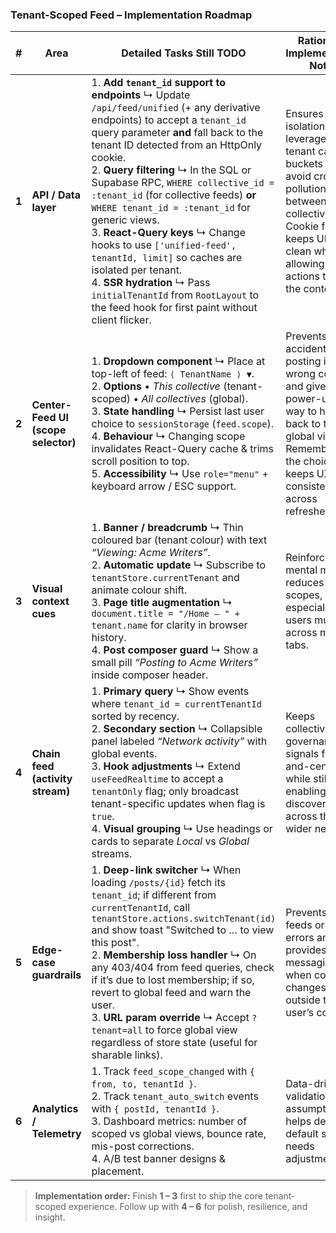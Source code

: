 ### Tenant-Scoped Feed – Implementation Roadmap

| #     | Area                                | Detailed Tasks Still **TODO**                                                                                                                                                                                                                                                                                                                                                                                                                                                                                                                                                                                                                        | Rationale / Implementation Notes                                                                                                                                                             |
| ----- | ----------------------------------- | ---------------------------------------------------------------------------------------------------------------------------------------------------------------------------------------------------------------------------------------------------------------------------------------------------------------------------------------------------------------------------------------------------------------------------------------------------------------------------------------------------------------------------------------------------------------------------------------------------------------------------------------------------- | -------------------------------------------------------------------------------------------------------------------------------------------------------------------------------------------- |
| **1** | **API / Data layer**                | 1. **Add `tenant_id` support to endpoints** ↳ Update `/api/feed/unified` (+ any derivative endpoints) to accept a `tenant_id` query parameter **and** fall back to the tenant ID detected from an HttpOnly cookie.<br/>2. **Query filtering** ↳ In the SQL or Supabase RPC, `WHERE collective_id = :tenant_id` (for collective feeds) **or** `WHERE tenant_id = :tenant_id` for generic views.<br/>3. **React-Query keys** ↳ Change hooks to use `['unified-feed', tenantId, limit]` so caches are isolated per tenant.<br/>4. **SSR hydration** ↳ Pass `initialTenantId` from `RootLayout` to the feed hook for first paint without client flicker. | Ensures data isolation & leverages per-tenant cache buckets to avoid cross-pollution between collectives. Cookie fallback keeps URL clean while allowing server actions to know the context. |
| **2** | **Center-Feed UI (scope selector)** | 1. **Dropdown component** ↳ Place at top-left of feed: `⟨ TenantName ⟩ ▼`.<br/>2. **Options** • _This collective_ (tenant-scoped) • _All collectives_ (global).<br/>3. **State handling** ↳ Persist last user choice to `sessionStorage` (`feed.scope`).<br/>4. **Behaviour** ↳ Changing scope invalidates React-Query cache & trims scroll position to top.<br/>5. **Accessibility** ↳ Use `role="menu"` + keyboard arrow / ESC support.                                                                                                                                                                                                            | Prevents accidental posting in wrong context and gives power-users a way to hop back to the global view. Remembering the choice keeps UX consistent across refreshes.                        |
| **3** | **Visual context cues**             | 1. **Banner / breadcrumb** ↳ Thin coloured bar (tenant colour) with text _“Viewing: Acme Writers”_.<br/>2. **Automatic update** ↳ Subscribe to `tenantStore.currentTenant` and animate colour shift.<br/>3. **Page title augmentation** ↳ `document.title = "/Home – " + tenant.name` for clarity in browser history.<br/>4. **Post composer guard** ↳ Show a small pill _“Posting to Acme Writers”_ inside composer header.                                                                                                                                                                                                                         | Reinforces mental model & reduces mis-scopes, especially when users multitask across many tabs.                                                                                              |
| **4** | **Chain feed (activity stream)**    | 1. **Primary query** ↳ Show events where `tenant_id = currentTenantId` sorted by recency.<br/>2. **Secondary section** ↳ Collapsible panel labeled _“Network activity”_ with global events.<br/>3. **Hook adjustments** ↳ Extend `useFeedRealtime` to accept a `tenantOnly` flag; only broadcast tenant-specific updates when flag is `true`.<br/>4. **Visual grouping** ↳ Use headings or cards to separate _Local_ vs _Global_ streams.                                                                                                                                                                                                            | Keeps collective governance signals front-and-center while still enabling discovery across the wider network.                                                                                |
| **5** | **Edge-case guardrails**            | 1. **Deep-link switcher** ↳ When loading `/posts/{id}` fetch its `tenant_id`; if different from `currentTenantId`, call `tenantStore.actions.switchTenant(id)` and show toast "Switched to … to view this post".<br/>2. **Membership loss handler** ↳ On any 403/404 from feed queries, check if it’s due to lost membership; if so, revert to global feed and warn the user.<br/>3. **URL param override** ↳ Accept `?tenant=all` to force global view regardless of store state (useful for sharable links).                                                                                                                                       | Prevents blank feeds or RLS errors and provides clear messaging when context changes outside the user’s control.                                                                             |
| **6** | **Analytics / Telemetry**           | 1. Track `feed_scope_changed` with `{ from, to, tenantId }`.<br/>2. Track `tenant_auto_switch` events with `{ postId, tenantId }`.<br/>3. Dashboard metrics: number of scoped vs global views, bounce rate, mis-post corrections.<br/>4. A/B test banner designs & placement.                                                                                                                                                                                                                                                                                                                                                                        | Data-driven validation of UX assumptions; helps decide if default scoping needs adjustment.                                                                                                  |

> **Implementation order:** Finish **1 – 3** first to ship the core tenant-scoped experience. Follow up with **4 – 6** for polish, resilience, and insight.
